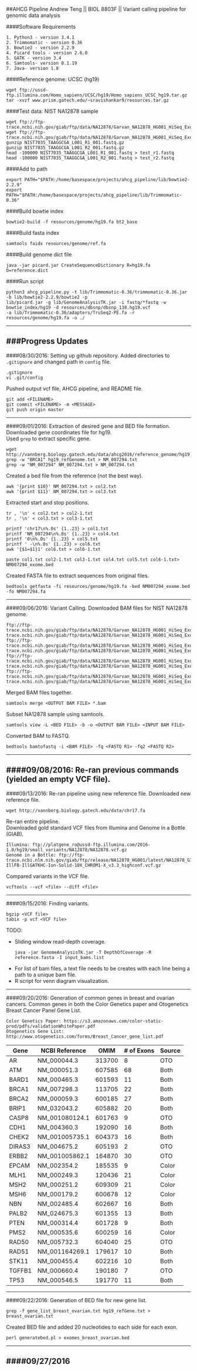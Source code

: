 ##AHCG Pipeline
Andrew Teng || BIOL 8803F || Variant calling pipeline for genomic data analysis    

####Software Requirements
```{sh}
1. Python3 - version 3.4.1
2. Trimmomatic - version 0.36
3. Bowtie2 - version 2.2.9
4. Picard tools - version 2.6.0
5. GATK - version 3.4
6. Samtools- version 0.1.19
7. Java- version 1.8
```
####Reference genome: UCSC (hg19)
```{sh}
wget ftp://ussd-ftp.illumina.com/Homo_sapiens/UCSC/hg19/Homo_sapiens_UCSC_hg19.tar.gz  
tar -xvzf www.prism.gatech.edu/~sravishankar9/resources.tar.gz
```

####Test data: NIST NA12878 sample

```{sh}
wget ftp://ftp-trace.ncbi.nih.gov/giab/ftp/data/NA12878/Garvan_NA12878_HG001_HiSeq_Exome/NIST7035_TAAGGCGA_L001_R1_001.fastq.gz
wget ftp://ftp-trace.ncbi.nih.gov/giab/ftp/data/NA12878/Garvan_NA12878_HG001_HiSeq_Exome/NIST7035_TAAGGCGA_L001_R2_001.fastq.gz
gunzip NIST7035_TAAGGCGA_L001_R1_001.fastq.gz
gunzip NIST7035_TAAGGCGA_L001_R2_001.fastq.gz
head -100000 NIST7035_TAAGGCGA_L001_R1_001.fastq > test_r1.fastq
head -100000 NIST7035_TAAGGCGA_L001_R2_001.fastq > test_r2.fastq
```

####Add to path 
```{sh}
export PATH="$PATH:/home/basespace/projects/ahcg_pipeline/lib/bowtie2-2.2.9"
export PATH="$PATH:/home/basespace/projects/ahcg_pipeline/lib/Trimmomatic-0.36"
```

####Build bowtie index 
```{sh}
bowtie2-build -f resources/genome/hg19.fa bt2_base
```

####Build fasta index
```{sh}
samtools faidx resources/genome/ref.fa
```

####Build genome dict file 
```{sh}
java -jar picard.jar CreateSequenceDictionary R=hg19.fa O=reference.dict
```

####Run script
```{sh}
python3 ahcg_pipeline.py -t lib/Trimmomatic-0.36/trimmomatic-0.36.jar -b lib/bowtie2-2.2.9/bowtie2 -p  
lib/picard.jar -g lib/GenomeAnalysisTK.jar -i fastq/*fastq -w bowtie_index/hg19 -d resources/dbsnp/dbsnp_138.hg19.vcf  
-a lib/Trimmomatic-0.36/adapters/TruSeq2-PE.fa -r resources/genome/hg19.fa -o ./
```
---
###Progress Updates
---
####08/30/2016: Setting up github repository.
Added directories to `.gitignore` and changed path in `config` file.
```{sh}
.gitignore
vi .git/config
```
Pushed output vcf file, AHCG pipeline, and README file.
```{sh}
git add <FILENAME>
git commit <FILENAME> -m <MESSAGE>
git push origin master
```
---
####09/01/2016: Extraction of desired gene and BED file formation.
Downloaded gene coordinates file for hg19.  
Used `grep` to extract specific gene.
```{sh}
wget http://vannberg.biology.gatech.edu/data/ahcg2016/reference_genome/hg19_refGene.txt
grep -w "BRCA1" hg19_refGenome.txt > NM_007294.txt 
grep -w "NM_007294" NM_007294.txt > NM_007294.txt
````
Created a bed file from the reference (not the best way).
```{sh}
awk '{print $10}' NM_007294.txt > col2.txt
awk '{print $11}' NM_007294.txt > col3.txt
```
Extracted start and stop positions.
```{sh}
tr , '\n' < col2.txt > col2-1.txt
tr , '\n' < col3.txt > col3-1.txt

printf 'chr17\n%.0s' {1..23} > col1.txt
printf 'NM_007294\n%.0s' {1..23} > col4.txt
printf '0\n%.0s' {1..23} > col5.txt
printf ' -\n%.0s' {1..23} > col6.txt
awk '{$1=$1}1' col6.txt > col6-1.txt

paste col1.txt col2-1.txt col3-1.txt col4.txt col5.txt col6-1.txt> NM007294_exome.bed
```
Created FASTA file to extract sequences from original files.
```{sh}
bedtools getfasta -fi resources/genome/hg19.fa -bed NM007294_exome.bed -fo NM007294.fa
```
---
####09/06/2016: Variant Calling.
Downloaded BAM files for NIST NA12878 genome.
```{sh}
ftp://ftp-trace.ncbi.nih.gov/giab/ftp/data/NA12878/Garvan_NA12878_HG001_HiSeq_Exome/project.NIST_NIST7035_H7AP8ADXX_TAAGGCGA_1_NA12878.bwa.markDuplicates.bamedb7bba8479cf224bf3015fdfda44f39ftp://ftp-trace.ncbi.nih.gov/giab/ftp/data/NA12878/Garvan_NA12878_HG001_HiSeq_Exome/project.NIST_NIST7035_H7AP8ADXX_TAAGGCGA_1_NA12878.bwa.markDuplicates.baieaaad4ad3400ab03cb54fa1f898134de
ftp://ftp-trace.ncbi.nih.gov/giab/ftp/data/NA12878/Garvan_NA12878_HG001_HiSeq_Exome/project.NIST_NIST7035_H7AP8ADXX_TAAGGCGA_2_NA12878.bwa.markDuplicates.bam90d7a35bd59971c44f528427a0b2da45ftp://ftp-trace.ncbi.nih.gov/giab/ftp/data/NA12878/Garvan_NA12878_HG001_HiSeq_Exome/project.NIST_NIST7035_H7AP8ADXX_TAAGGCGA_2_NA12878.bwa.markDuplicates.bai3937b9d067979cfa74f1f8dd717e52b5
ftp://ftp-trace.ncbi.nih.gov/giab/ftp/data/NA12878/Garvan_NA12878_HG001_HiSeq_Exome/project.NIST_NIST7086_H7AP8ADXX_CGTACTAG_1_NA12878.bwa.markDuplicates.bam1246c31ecfe53e9f55bb4890d16ebb9aftp://ftp-trace.ncbi.nih.gov/giab/ftp/data/NA12878/Garvan_NA12878_HG001_HiSeq_Exome/project.NIST_NIST7086_H7AP8ADXX_CGTACTAG_1_NA12878.bwa.markDuplicates.bai1c9437d4ada3a5c8278c46cc2654b354
ftp://ftp-trace.ncbi.nih.gov/giab/ftp/data/NA12878/Garvan_NA12878_HG001_HiSeq_Exome/project.NIST_NIST7086_H7AP8ADXX_CGTACTAG_2_NA12878.bwa.markDuplicates.bam08f63aba86cad1cde5ace41b602cb347ftp://ftp-trace.ncbi.nih.gov/giab/ftp/data/NA12878/Garvan_NA12878_HG001_HiSeq_Exome/project.NIST_NIST7086_H7AP8ADXX_CGTACTAG_2_NA12878.bwa.markDuplicates.baiacb06b877735a4bed4b310d7f08eecfa
```
Merged BAM files together.
```{sh}
samtools merge <OUTPUT BAM FILE> *.bam
```
Subset NA12878 sample using samtools.
```{sh}
samtools view -L <BED FILE> -b -o <OUTPUT BAM FILE> <INPUT BAM FILE>
```
Converted BAM to FASTQ.
```{sh}
bedtools bamtofastq -i <BAM FILE> -fq <FASTQ R1> -fq2 <FASTQ R2>
```
---
####09/08/2016: Re-ran previous commands (yielded an empty VCF file). 
---
####09/13/2016: Re-ran pipeline using new reference file.
Downloaded new reference file. 
```{sh}
wget http://vannberg.biology.gatech.edu/data/chr17.fa
```
Re-ran entire pipeline.  
Downloaded gold standard VCF files from Illumina and Genome in a Bottle (GIAB).
```{sh}
Illumina: ftp://platgene_ro@ussd-ftp.illumina.com/2016-1.0/hg19/small_variants/NA12878/NA12878.vcf.gz   
Genome in a Bottle: ftp://ftp-trace.ncbi.nlm.nih.gov/giab/ftp/release/NA12878_HG001/latest/NA12878_GIAB_highconf_CG-IllFB-IllGATKHC-Ion-Solid-10X_CHROM1-X_v3.3_highconf.vcf.gz
```
Compared variants in the VCF file.
```{sh}
vcftools --vcf <file> --diff <file>
```
---
####09/15/2016: Finding variants.
```{sh}
bgzip <VCF file>
tabix -p vcf <VCF file>
```
TODO:  
- Sliding window read-depth coverage.  
	```
	java -jar GenomeAnalysisTK.jar -T DepthOfCoverage -R reference.fasta -I input_bams.list
	```
- For list of bam files, a text file needs to be creates with each line being a path to a unique bam file.  
- R script for venn diagram visualization.  

---
####09/20/2016: Generation of common genes in breast and ovarian cancers.
Common genes in both the Color Genetics paper and Otogenetics Breast Cancer Panel Gene List. 
```{sh}
Color Genetics Paper: https://s3.amazonaws.com/color-static-prod/pdfs/validationWhitePaper.pdf
Otogenetics Gene List: http://www.otogenetics.com/forms/Breast_Cancer_gene_list.pdf

```

|Gene|NCBI Reference|OMIM|# of Exons|Source|
|----|--------------|----|----|---|
|AR|NM_000044.3|313700|8|OTO|
|ATM|NM_000051.3|607585|68|Both|
|BARD1|NM_000465.3|601593|11|Both|
|BRCA1|NM_007298.3|113705|22|Both|
|BRCA2|NM_000059.3|600185|27|Both|
|BRIP1|NM_032043.2|605882|20|Both|
|CASP8|NM_001080124.1|601763|9|OTO|
|CDH1|NM_004360.3|192090|16|Both|
|CHEK2|NM_001005735.1|604373|16|Both|
|DIRAS3|NM_004675.2|605193|2|OTO|
|ERBB2|NM_001005862.1|164870|30|OTO|
|EPCAM|NM_002354.2|185535|9|Color|
|MLH1|NM_000249.3|120436|21|Color|
|MSH2|NM_000251.2|609309|21|Color|
|MSH6|NM_000179.2|600678|12|Color|
|NBN|NM_002485.4|602667|16|Both|
|PALB2|NM_024675.3|601355|13|Both|
|PTEN|NM_000314.4|601728|9|Both|
|PMS2|NM_000535.6|600259|16|Color|
|RAD50|NM_005732.3|604040|25|OTO|
|RAD51|NM_001164269.1|179617|10|Both|
|STK11|NM_000455.4|602216|10|Both|
|TGFFB1|NM_000660.4|190180|7|OTO|
|TP53|NM_000546.5|191770|11|Both|
---
####09/22/2016: Generation of BED file for new gene list.
```{sh}
grep -f gene_list_breast_ovarian.txt hg19_refGene.txt > breast_ovarian.txt
```
Created BED file and added 20 nucleotides to each side for each exon.
```{sh}
perl generatebed.pl > exomes_breast_ovarian.bed
```
---
####09/27/2016
---
